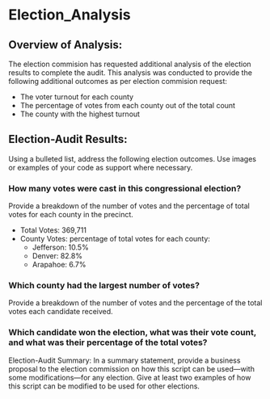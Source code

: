 # Election_Analysis

## Overview of Analysis: 
The election commision has requested additional analysis of the election results to complete the audit. This analysis was conducted to provide the following additional outcomes as per election commision request:
* The voter turnout for each county
* The percentage of votes from each county out of the total count
* The county with the highest turnout

## Election-Audit Results: 
Using a bulleted list, address the following election outcomes. Use images or examples of your code as support where necessary.
### How many votes were cast in this congressional election?
Provide a breakdown of the number of votes and the percentage of total votes for each county in the precinct.
* Total Votes: 369,711
* County Votes: percentage of total votes for each county:
  - Jefferson: 10.5%
  - Denver: 82.8%
  - Arapahoe: 6.7%

### Which county had the largest number of votes?
Provide a breakdown of the number of votes and the percentage of the total votes each candidate received.


### Which candidate won the election, what was their vote count, and what was their percentage of the total votes?
Election-Audit Summary: In a summary statement, provide a business proposal to the election commission on how this script can be used—with some modifications—for any election. Give at least two examples of how this script can be modified to be used for other elections.
